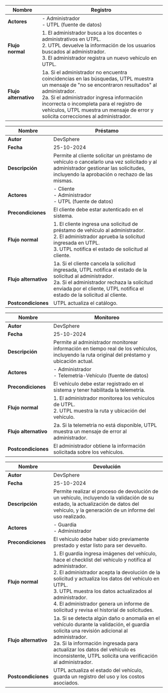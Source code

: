 | **Nombre**           | Registro                                         |
|-----------------------|-------------------------------------------------|
| **Actores**          | - Administrador<br>- UTPL (fuente de datos)      |
| **Flujo normal**     | 1. El administrador busca a los docentes o administrativos en UTPL.<br>2. UTPL devuelve la información de los usuarios buscados al administrador.<br>3. El administrador registra un nuevo vehículo en UTPL. |
| **Flujo alternativo**| 1a. Si el administrador no encuentra coincidencias en las búsquedas, UTPL muestra un mensaje de "no se encontraron resultados" al administrador.<br>2a. Si el administrador ingresa información incorrecta o incompleta para el registro de vehículos, UTPL muestra un mensaje de error y solicita correcciones al administrador. |
                                              

| **Nombre**           | Préstamo                                         |
|-----------------------|-------------------------------------------------|
| **Autor**            | DevSphere                                        |
| **Fecha**            | 25-10-2024                                      |
| **Descripción**      | Permite al cliente solicitar un préstamo de vehículo o cancelarlo una vez solicitado y al administrador gestionar las solicitudes, incluyendo la aprobación o rechazo de las mismas. |
| **Actores**          | - Cliente<br>- Administrador<br>- UTPL (fuente de datos) |
| **Precondiciones**   | El cliente debe estar autenticado en el sistema. |
| **Flujo normal**     | 1. El cliente ingresa una solicitud de préstamo de vehículo al administrador.<br>2. El administrador aprueba la solicitud ingresada en UTPL.<br>3. UTPL notifica el estado de solicitud al cliente. |
| **Flujo alternativo**| 1a. Si el cliente cancela la solicitud ingresada, UTPL notifica el estado de la solicitud al administrador.<br>2a. Si el administrador rechaza la solicitud enviada por el cliente, UTPL notifica el estado de la solicitud al cliente. |
| **Postcondiciones**  | UTPL actualiza el catálogo.                     |

| **Nombre**           | Monitoreo                                        |
|-----------------------|-------------------------------------------------|
| **Autor**            | DevSphere                                        |
| **Fecha**            | 25-10-2024                                      |
| **Descripción**      | Permite al administrador monitorear información en tiempo real de los vehículos, incluyendo la ruta original del préstamo y ubicación actual. |
| **Actores**          | - Administrador<br>- Telemetría-Vehículo (fuente de datos) |
| **Precondiciones**   | El vehículo debe estar registrado en el sistema y tener habilitada la telemetría. |
| **Flujo normal**     | 1. El administrador monitorea los vehículos de UTPL.<br>2. UTPL muestra la ruta y ubicación del vehículo. |
| **Flujo alternativo**| 2a. Si la telemetría no está disponible, UTPL muestra un mensaje de error al administrador. |
| **Postcondiciones**  | El administrador obtiene la información solicitada sobre los vehículos. |

| **Nombre**           | Devolución                                       |
|-----------------------|-------------------------------------------------|
| **Autor**            | DevSphere                                        |
| **Fecha**            | 25-10-2024                                      |
| **Descripción**      | Permite realizar el proceso de devolución de un vehículo, incluyendo la validación de su estado, la actualización de datos del vehículo, y la generación de un informe del uso realizado. |
| **Actores**          | - Guardia<br>- Administrador                     |
| **Precondiciones**   | El vehículo debe haber sido previamente prestado y estar listo para ser devuelto. |
| **Flujo normal**     | 1. El guardia ingresa imágenes del vehículo, hace el checklist del vehículo y notifica al administrador.<br>2. El administrador acepta la devolución de la solicitud y actualiza los datos del vehículo en UTPL.<br>3. UTPL muestra los datos actualizados al administrador.<br>4. El administrador genera un informe de solicitud y revisa el historial de solicitudes. |
| **Flujo alternativo**| 1a. Si se detecta algún daño o anomalía en el vehículo durante la validación, el guardia solicita una revisión adicional al administrador.<br>2a. Si la información ingresada para actualizar los datos del vehículo es inconsistente, UTPL solicita una verificación al administrador. |
| **Postcondiciones**  | UTPL actualiza el estado del vehículo, guarda un registro del uso y los costos asociados. |
